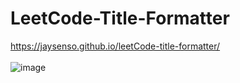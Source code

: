 # LeetCode-Title-Formatter
https://jaysenso.github.io/leetCode-title-formatter/
<br><br>
![image](https://github.com/Jaysenso/LeetCode-Title-Formatter/assets/105051750/3f401f7e-6815-467e-b252-b1f375e55b34)

